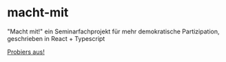 # macht-mit
"Macht mit!" ein Seminarfachprojekt für mehr demokratische Partizipation, geschrieben in React + Typescript

[Probiers aus!](https://jonasdoubleyou.github.io/macht-mit/dist/)
